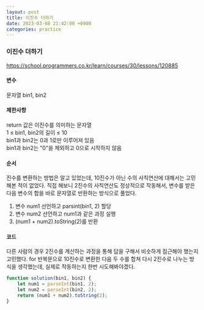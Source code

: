 ```yaml
---
layout: post
title: 이진수 더하기
date: 2023-03-08 21:42:00 +0900
categories: practice
---
```

### 이진수 더하기    
https://school.programmers.co.kr/learn/courses/30/lessons/120885    
    
#### 변수    
문자열 bin1, bin2    
    
#### 제한사항    
return 값은 이진수를 의미하는 문자열    
1 ≤ bin1, bin2의 길이 ≤ 10    
bin1과 bin2는 0과 1로만 이루어져 있음    
bin1과 bin2는 "0"을 제외하고 0으로 시작하지 않음    
    
#### 순서    
진수를 변환하는 방법은 알고 있었는데, 10진수가 아닌 수의 사칙연산에 대해서는 고민해본 적이 없었다. 직접 해보니 2진수의 사칙연산도 정상적으로 작동해서, 변수를 받은 다음 변수의 합을 바로 문자열로 반환하는 방식으로 풀었다.    
1. 변수 num1 선언하고 parsint(bin1, 2) 할당    
2. 변수 num2 선언하고 num1과 같은 과정 실행    
3. (num1 + num2).toString(2)를 반환    
    
#### 코드    
다른 사람의 경우 2진수를 계산하는 과정을 통해 답을 구해서 비슷하게 접근해야 했는지 고민했다. for 반복문으로 10진수로 변환한 다음 두 수를 합쳐 다시 2진수로 나누는 방식을 생각했는데, 실제로 작동하는지 한번 시도해봐야겠다.        
```JavaScript
function solution(bin1, bin2) {
    let num1 = parseInt(bin1, 2);
    let num2 = parseInt(bin2, 2);
    return (num1 + num2).toString(2);
}
```
